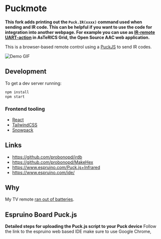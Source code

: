 # Puckmote

**This fork adds printing out the ```Puck.IR(xxxx)``` command used when sending and IR code. This can be helpful if you want to use the code for integration into another webpage. For example you can use as [IR-remote UART-action](https://www.asterics.eu/manuals/asterics-grid/514_uart-action-tutorials.html#remote-control-infrared) in AsTeRICS Grid, the Open Source AAC web application.**

This is a browser-based remote control using a [PuckJS](https://www.puck-js.com/) to send IR codes.

![Demo GIF](public/demo.gif)


## Development

To get a dev server running:

```bash
npm install
npm start
```

### Frontend tooling

- [React](https://reactjs.org/)
- [TailwindCSS](https://tailwindcss.com/)
- [Snowpack](https://www.snowpack.dev/)

## Links

- https://github.com/probonopd/irdb
- https://github.com/probonopd/MakeHex
- https://www.espruino.com/Puck.js+Infrared
- https://www.espruino.com/ide/

## Why

My TV remote [ran out of batteries](https://twitter.com/benjaminbenben/status/1328756121897742336).

## Espruino Board Puck.js
**Detailed steps for uploading the Puck.js script to your Puck device**
Follow the link to the espruino web based IDE make sure to use Google Chrome, 
